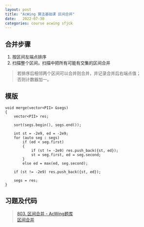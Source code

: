 ```yaml
---
layout: post
title: "AcWing 算法基础课 区间合并"
date:   2022-07-30
categories: course acwing sfjck
---
```


## 合并步骤
1. 按区间左端点排序
2. 扫描整个区间，扫描中把所有可能有交集的区间合并

> 若排序后相邻两个区间可以合并则合并，并记录合并后右端点值；  
> 否则计数器加一。

## 模版
```
void merge(vector<PII> &segs)
{
    vector<PII> res;

    sort(segs.begin(), segs.end());

    int st = -2e9, ed = -2e9;
    for (auto seg : segs)
        if (ed < seg.first)
        {
            if (st != -2e9) res.push_back({st, ed});
            st = seg.first, ed = seg.second;
        }
        else ed = max(ed, seg.second);

    if (st != -2e9) res.push_back({st, ed});

    segs = res;
}
```

## 习题及代码
> <a href="https://www.acwing.com/problem/content/805/" target="_blank">803. 区间合并 - AcWing题库</a>  
> <a href="https://gitee.com/lyccrius/oi/blob/master/www.acwing.com/problem/content/805/区间合并.cpp" target="_blank">区间合并</a>